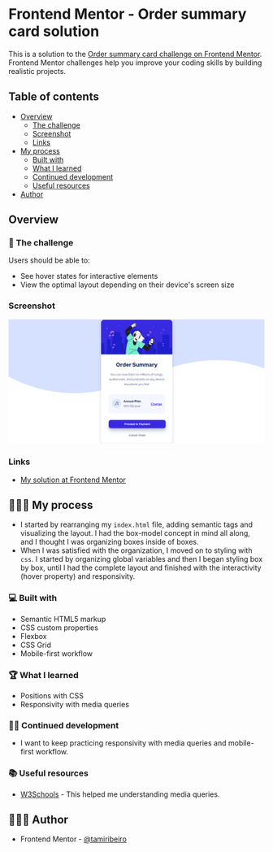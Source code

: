 # Frontend Mentor - Order summary card solution

This is a solution to the [Order summary card challenge on Frontend Mentor](https://www.frontendmentor.io/challenges/order-summary-component-QlPmajDUj). Frontend Mentor challenges help you improve your coding skills by building realistic projects.

## Table of contents

- [Overview](#overview)
  - [The challenge](#the-challenge)
  - [Screenshot](#screenshot)
  - [Links](#links)
- [My process](#my-process)
  - [Built with](#built-with)
  - [What I learned](#what-i-learned)
  - [Continued development](#continued-development)
  - [Useful resources](#useful-resources)
- [Author](#author)

## Overview

### 🎯 The challenge

Users should be able to:

- See hover states for interactive elements
- View the optimal layout depending on their device's screen size

### Screenshot

![screenshot](./images/screenshot.png)

### Links

- [My solution at Frontend Mentor](https://www.frontendmentor.io/solutions/order-summary-component-html-css-58Uu4PuKI)

## 👩🏻‍💻 My process

- I started by rearranging my `index.html` file, adding semantic tags and visualizing the layout. I had the box-model concept in mind all along, and I thought I was organizing boxes inside of boxes.
- When I was satisfied with the organization, I moved on to styling with `css`. I started by organizing global variables and then I began styling box by box, until I had the complete layout and finished with the interactivity (hover property) and responsivity.

### 💻 Built with

- Semantic HTML5 markup
- CSS custom properties
- Flexbox
- CSS Grid
- Mobile-first workflow

### 🏆 What I learned

- Positions with CSS
- Responsivity with media queries

### 💪🏻 Continued development

- I want to keep practicing responsivity with media queries and mobile-first workflow.

### 📚 Useful resources

- [W3Schools](https://www.w3schools.com/css/css_rwd_mediaqueries.asp) - This helped me understanding media queries.

## 👩🏻‍🦰 Author

- Frontend Mentor - [@tamiribeiro](https://www.frontendmentor.io/profile/tamiribeiro)
